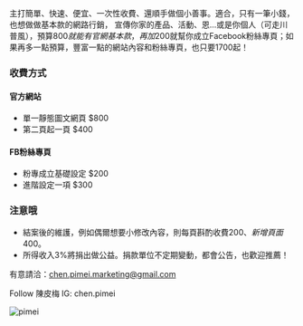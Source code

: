 主打簡單、快速、便宜、一次性收費、還順手做個小善事。適合，只有一筆小錢，也想做做基本款的網路行銷， 
宣傳你家的產品、活動、恩...或是你個人（可走川普風），預算$800就能有官網基本款，再加$200就幫你成立Facebook粉絲專頁；如果再多一點預算，豐富一點的網站內容和粉絲專頁，也只要1700起！


### 收費方式

#### 官方網站

* 單一靜態圖文網頁 $800
* 第二頁起一頁 $400

#### FB粉絲專頁

* 粉專成立基礎設定 $200
* 進階設定一項 $300



### 注意哦

* 結案後的維護，例如偶爾想要小修改內容，則每頁斟酌收費$200、新增頁面$400。
* 所得收入3%將捐出做公益。捐款單位不定期變動，都會公告，也歡迎推薦！


有意請洽：chen.pimei.marketing@gmail.com

Follow 陳皮梅 IG: chen.pimei

![pimei](https://scontent-tpe1-1.cdninstagram.com/t51.2885-15/e35/16122714_1795624390687600_7522294619447492608_n.jpg?ig_cache_key=MTQzMDI3NzI5MTU3MjkyMTM4Mw%3D%3D.2)
